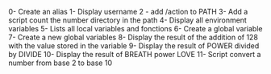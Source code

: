 0- Create an alias
1- Display username
2 - add /action to PATH
3- Add a script count the number directory in the path
4- Display all environment variables
5- Lists all local variables and fonctions
6- Create a global variable
7- Create a new global variables
8- Display the result of the addition of 128 with the value stored in the variable
9- Display the result of POWER divided by DIVIDE
10- Display the result of BREATH power LOVE
11- Script convert a number from base 2 to base 10
